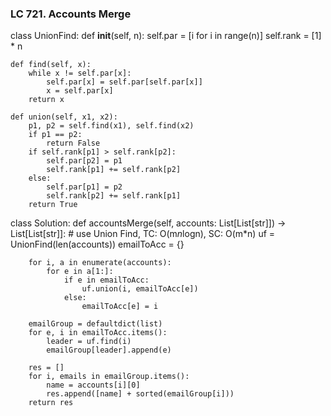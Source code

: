 ### LC 721. Accounts Merge
class UnionFind:
    def __init__(self, n):
        self.par = [i for i in range(n)]
        self.rank = [1] * n

    def find(self, x):
        while x != self.par[x]:
            self.par[x] = self.par[self.par[x]]
            x = self.par[x]
        return x
    
    def union(self, x1, x2):
        p1, p2 = self.find(x1), self.find(x2)
        if p1 == p2:
            return False
        if self.rank[p1] > self.rank[p2]:
            self.par[p2] = p1
            self.rank[p1] += self.rank[p2]
        else:
            self.par[p1] = p2
            self.rank[p2] += self.rank[p1]
        return True

class Solution:
    def accountsMerge(self, accounts: List[List[str]]) -> List[List[str]]:
        # use Union Find, TC: O(m*n*logn), SC: O(m*n)
        uf = UnionFind(len(accounts))
        emailToAcc = {}

        for i, a in enumerate(accounts):
            for e in a[1:]:
                if e in emailToAcc:
                    uf.union(i, emailToAcc[e])
                else:
                    emailToAcc[e] = i
        
        emailGroup = defaultdict(list)
        for e, i in emailToAcc.items():
            leader = uf.find(i)
            emailGroup[leader].append(e)
        
        res = []
        for i, emails in emailGroup.items():
            name = accounts[i][0]
            res.append([name] + sorted(emailGroup[i]))
        return res